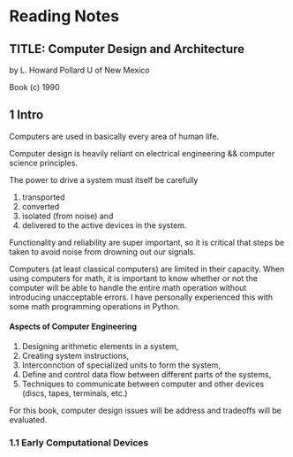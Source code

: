 # Reading Notes

## TITLE: Computer Design and Architecture
by L. Howard Pollard
U of New Mexico

Book (c) 1990


## 1 Intro

Computers are used in basically every area of human life. 

Computer design is heavily reliant on electrical engineering  && computer science principles.

The power to drive a system must itself be carefully
1. transported
2. converted
3. isolated (from noise) and
4. delivered to the active devices in the system.

Functionality and reliability are super important, so it is critical that steps be taken to avoid noise from drowning out our signals.

Computers (at least classical computers) are limited in their capacity. When using computers for math, it is important to know whether or 
not the computer will be able to handle the entire math operation without introducing unacceptable errors. I have personally experienced this with some math programming operations in Python.

#### Aspects of Computer Engineering
1. Designing arithmetic elements in a system,
2. Creating system instructions,
3. Interconnction of specialized units to form the system,
4. Define and control data flow between different parts of the systems,
5. Techniques to communicate between computer and other devices (discs, tapes, terminals, etc.)

For this book, computer design issues will be address and tradeoffs will be evaluated. 

### 1.1 Early Computational Devices

